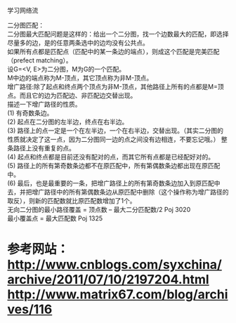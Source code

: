 学习网络流<br>

二分图匹配：<br>
  二分图最大匹配问题是这样的：给出一个二分图，找一个边数最大的匹配，即选择尽量多的边，是的任意两条选中的边均没有公共点。<br>
  如果所有点都是匹配点（匹配中的某一条边的端点），则成这个匹配是完美匹配（prefect matching）。<br>
  设G=<V, E>为二分图，M为G的一个匹配。<br>
  M中边的端点称为M-顶点，其它顶点称为非M-顶点。<br>
  增广路径:除了起点和终点两个顶点为非M-顶点，其他路径上所有的点都是M=顶点。而且它的边为匹配边、非匹配边交替出现。<br>
  描述一下增广路径的性质。<br>
(1) 有奇数条边。<br>
(2) 起点在二分图的左半边，终点在右半边。<br>
(3) 路径上的点一定是一个在左半边，一个在右半边，交替出现。（其实二分图的性质就决定了这一点，因为二分图同一边的点之间没有边相连，不要忘记哦。）
整条路径上没有重复的点。<br>
(4) 起点和终点都是目前还没有配对的点，而其它所有点都是已经配好对的。<br>
(5) 路径上的所有第奇数条边都不在原匹配中，所有第偶数条边都出现在原匹配中。<br>
(6) 最后，也是最重要的一条，把增广路径上的所有第奇数条边加入到原匹配中去，并把增广路径中的所有第偶数条边从原匹配中删除（这个操作称为增广路径的取反），则新的匹配数就比原匹配数增加了1个。<br>
无向二分图的最小路径覆盖 = 顶点数 – 最大二分匹配数/2  Poj 3020 <br>
最小覆盖点 = 最大匹配数 Poj 1325 <br>


参考网站：<br>
http://www.cnblogs.com/syxchina/archive/2011/07/10/2197204.html  <br>
http://www.matrix67.com/blog/archives/116
<br>
===============================================================================================================================
<br>
<br>
